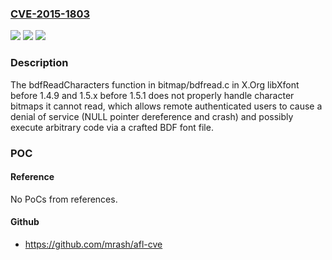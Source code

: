 ### [CVE-2015-1803](https://cve.mitre.org/cgi-bin/cvename.cgi?name=CVE-2015-1803)
![](https://img.shields.io/static/v1?label=Product&message=n%2Fa&color=blue)
![](https://img.shields.io/static/v1?label=Version&message=n%2Fa&color=blue)
![](https://img.shields.io/static/v1?label=Vulnerability&message=n%2Fa&color=brighgreen)

### Description

The bdfReadCharacters function in bitmap/bdfread.c in X.Org libXfont before 1.4.9 and 1.5.x before 1.5.1 does not properly handle character bitmaps it cannot read, which allows remote authenticated users to cause a denial of service (NULL pointer dereference and crash) and possibly execute arbitrary code via a crafted BDF font file.

### POC

#### Reference
No PoCs from references.

#### Github
- https://github.com/mrash/afl-cve


